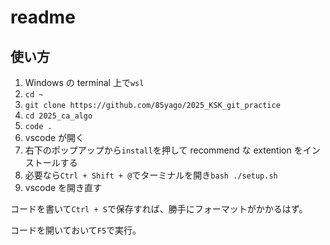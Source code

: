 # readme

## 使い方

1. Windows の terminal 上で`wsl`
1. `cd ~`
2. `git clone https://github.com/85yago/2025_KSK_git_practice`
3. `cd 2025_ca_algo`
4. `code .`
5. vscode が開く
6. 右下のポップアップから`install`を押して recommend な extention をインストールする
7. 必要なら`Ctrl + Shift + @`でターミナルを開き`bash ./setup.sh`
8. vscode を開き直す

コードを書いて`Ctrl + S`で保存すれば、勝手にフォーマットがかかるはず。

コードを開いておいて`F5`で実行。
